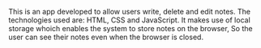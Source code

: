 This is an app developed to allow users write, delete and edit notes. 
The technologies used are: HTML, CSS and JavaScript. 
It makes use of local storage whoich enables the system to store notes on the browser, So the user can see their notes even when the browser is closed.
